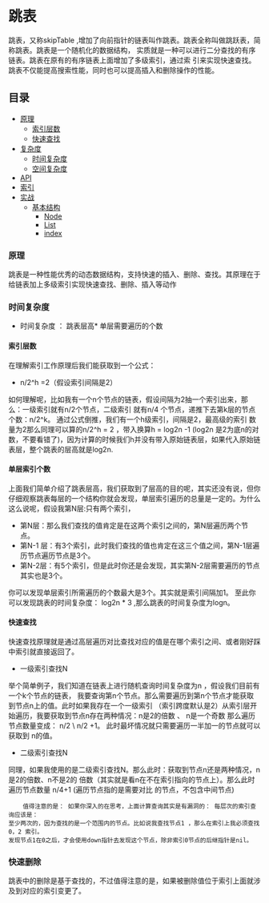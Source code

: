 # 跳表
跳表，又称skipTable ,增加了向前指针的链表叫作跳表。跳表全称叫做跳跃表，简称跳表。跳表是一个随机化的数据结构，
实质就是一种可以进行二分查找的有序链表。跳表在原有的有序链表上面增加了多级索引，通过索
引来实现快速查找。跳表不仅能提高搜索性能，同时也可以提高插入和删除操作的性能。


## 目录
- [原理](###原理)
    - [索引层数](###索引层数)
    - [快速查找](###快速查找)
- [复杂度](###复杂度)
    - [时间复杂度](###时间复杂度)
    - [空间复杂度](###空间复杂度)
- [API](###API)
- [索引](###索引)
- [实战](###实战)
    - [基本结构](###基本结构)
        - [Node](###基本结构)
        - [List](###基本结构)
        - [index](###基本结构)

### 原理 
跳表是一种性能优秀的动态数据结构，支持快速的插入、删除、查找。其原理在于给链表加上多级索引实现快速查找、删除、插入等动作

### 时间复杂度
- 时间复杂度 ： 跳表层高* 单层需要遍历的个数
#### 索引层数
在理解索引工作原理后我们能获取到一个公式：
- n/2^h =2（假设索引间隔是2）

如何理解呢，比如我有一个n个节点的链表，假设间隔为2抽一个索引出来，那么：一级索引就有n/2个节点，二级索引
就有n/4 个节点，递推下去第k层的节点个数：n/2^k。 通过公式倒推，我们有一个h级索引，间隔是2，最高级的索引
数量为2那么同理可以算的n/2^h = 2 ，带入换算h = log2n -1 (log2n 是2为底n的对数，不要看错了)，因为计算的时候我们h并没有带入原始链表层，如果代入原始链表层，整个跳表的层高就是log2n.

#### 单层索引个数
上面我们简单介绍了跳表层高，我们获取到了层高的目的呢，其实还没有说，但你仔细观察跳表每层的一个结构你就会发现，单层索引遍历的总量是一定的。为什么这么说呢，假设我第N层:只有两个索引，
- 第N层：那么我们查找的值肯定是在这两个索引之间的，第N层遍历两个节点。
- 第N-1 层：有3个索引，此时我们查找的值也肯定在这三个值之间，第N-1层遍历节点遍历节点是3个。
-  第N-2层：有5个索引，但是此时你还是会发现，其实第N-2层需要遍历的节点其实也是3个。

你可以发现单层索引所需遍历的个数最大是3个。其实就是索引间隔加1。 至此你可以发现跳表的时间复杂度： log2n * 3 ,那么跳表的时间复杂度为logn。




#### 快速查找
快速查找原理就是通过高层遍历对比查找对应的值是在哪个索引之间、或者刚好踩中索引就直接返回了。

- 一级索引查找N

举个简单例子，我们知道在链表上进行随机查询时间复杂度为n ，假设我们目前有一个k个节点的链表，
我要查询第n个节点。那么需要遍历到第n个节点才能获取到节点n上的值。此时如果我存在一个一级索引
（索引跨度默认是2）从索引层开始遍历，我要获取到节点n存在两种情况：n是2的倍数 、 n是一个奇数
那么遍历节点数量变成： n/2 \ n/2 +1。 此时最坏情况就只需要遍历一半加一的节点就可以获取到
n的值。

- 二级索引查找N

同理，如果我使用的是二级索引查找N。那么此时：获取到节点n还是两种情况，n是2的倍数、n不是2的
倍数（其实就是看n在不在索引指向的节点上）。那么此时遍历节点数量 n/4+1 (遍历节点指的是需要对比
的节点，不包含中间节点)

```
    值得注意的是： 如果你深入的在思考，上面计算查询其实是有漏洞的： 每层次的索引查询应该是：
至少两次的，因为查找的是一个范围内的节点。比如说我查找节点1 ，那么在索引上我必须查找0，2 索引。
发现节点1在0之后，才会使用down指针去发现这个节点，除非索引0节点的后继指针是nil。
```

### 快速删除
跳表中的删除是基于查找的，不过值得注意的是，如果被删除值位于索引上面就涉及到对应的索引变更了。